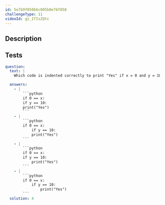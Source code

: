 ```yaml
---
id: 5e7b9f050b6c005b0e76f058
challengeType: 11
videoId: gz_IfIsZQtc
---
```


## Description
<section id='description'>

</section>

## Tests
<section id='tests'>

```yml
question:
  text: |
    Which code is indented correctly to print "Yes" if x = 0 and y = 10?

  answers:
    - |
        ```python
        if 0 == x:
        if y == 10:
        print("Yes")
        ```
    - |
        ```python
        if 0 == x:
            if y == 10:
            print("Yes")
        ```
    - |
        ```python
        if 0 == x:
        if y == 10:
            print("Yes")
        ```
    - |
        ```python
        if 0 == x:
            if y == 10:
                print("Yes")
        ```
  solution: 4
```

</section>
